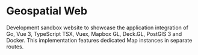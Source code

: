 # Geospatial Web

Development sandbox website to showcase the application integration of Go, Vue 3, TypeScript TSX, Vuex, Mapbox GL, Deck.GL, PostGIS 3 and Docker. This implementation features dedicated Map instances in separate routes.
